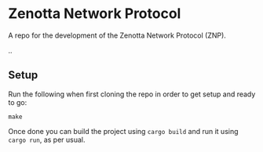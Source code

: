 # Zenotta Network Protocol

A repo for the development of the Zenotta Network Protocol (ZNP).

..

## Setup

Run the following when first cloning the repo in order to get setup and ready to go:

```
make
```

Once done you can build the project using `cargo build` and run it using `cargo run`, as per usual.
